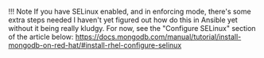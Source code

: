

!!! Note
    If you have SELinux enabled, and in enforcing mode, there's some extra steps needed
    I haven't yet figured out how do this in Ansible yet without it being really kludgy.
    For now, see the "Configure SELinux" section of the article below:
    https://docs.mongodb.com/manual/tutorial/install-mongodb-on-red-hat/#install-rhel-configure-selinux
    